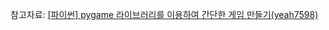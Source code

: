 참고자료: [[파이썬] pygame 라이브러리를 이용하여 간단한 게임 만들기(yeah7598)](https://velog.io/@yeah7598/%ED%8C%8C%EC%9D%B4%EC%8D%AC-pygame-%EB%9D%BC%EC%9D%B4%EB%B8%8C%EB%9F%AC%EB%A6%AC%EB%A5%BC-%EC%9D%B4%EC%9A%A9%ED%95%98%EC%97%AC-%EA%B0%84%EB%8B%A8%ED%95%9C-%EA%B2%8C%EC%9E%84-%EB%A7%8C%EB%93%A4%EA%B8%B0)